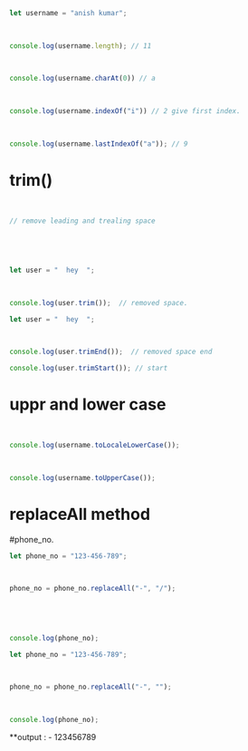 
```js
  

let username = "anish kumar";

  

console.log(username.length); // 11

  

console.log(username.charAt(0)) // a

  

console.log(username.indexOf("i")) // 2 give first index.

  

console.log(username.lastIndexOf("a")); // 9
```


# trim()
```js
  

// remove leading and trealing space

  
  
  

let user = "  hey  ";

  

console.log(user.trim());  // removed space.
```


```js
let user = "  hey  ";

  

console.log(user.trimEnd());  // removed space end

console.log(user.trimStart()); // start
```



# uppr and lower case

```js
  

console.log(username.toLocaleLowerCase());

  

console.log(username.toUpperCase());
```




# replaceAll method

#phone_no.

```js
let phone_no = "123-456-789";

  

phone_no = phone_no.replaceAll("-", "/");

  
  
  

console.log(phone_no);
```

```js
let phone_no = "123-456-789";

  

phone_no = phone_no.replaceAll("-", "");

  

console.log(phone_no);
```

**output : - 123456789